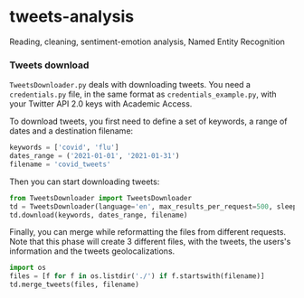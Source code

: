 
# tweets-analysis

Reading, cleaning, sentiment-emotion analysis, Named Entity Recognition


### Tweets download
``TweetsDownloader.py`` deals with downloading tweets. You need a ``credentials.py`` file, in the same format as ``credentials_example.py``, with your Twitter API 2.0 keys with Academic Access. 

To download tweets, you first need to define a set of keywords, a range of dates and a destination filename:
```python
keywords = ['covid', 'flu']
dates_range = ('2021-01-01', '2021-01-31')
filename = 'covid_tweets'
```
Then you can start downloading tweets:

```python
from TweetsDownloader import TweetsDownloader
td = TweetsDownloader(language='en', max_results_per_request=500, sleep_time=3)
td.download(keywords, dates_range, filename)
```

Finally, you can merge while reformatting the files from different requests. Note that this phase will create 3 different files, with the tweets, the users's information and the tweets geolocalizations. 
```python
import os
files = [f for f in os.listdir('./') if f.startswith(filename)]
td.merge_tweets(files, filename)
```
